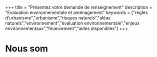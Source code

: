 +++
title = "Présentez votre demande de renseignement"
description = "Evaluation environnementale et aménagement"
keywords = ["règles d'urbanisme","urbanisme","risques naturels","aléas naturels","environnement","évaluation environnementale","enjeux environnementaux","financement","aides disponibles"]
+++

# Nous som